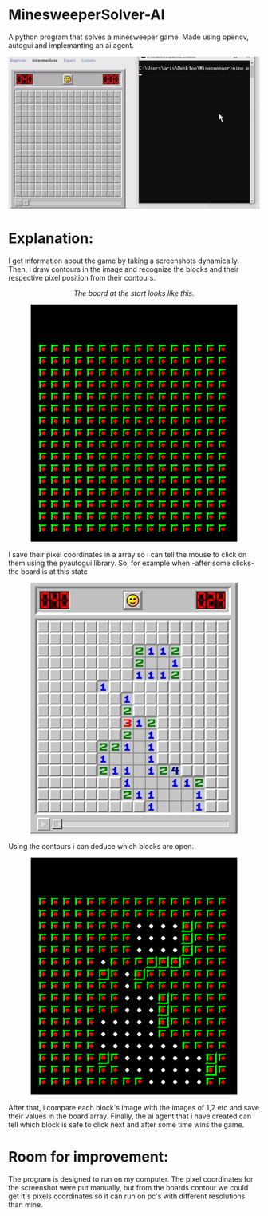 # MinesweeperSolver-AI
A python program that solves a minesweeper game. Made using opencv, autogui and implemanting an ai agent.
<p align = "center"><img src = "https://github.com/ArisPagonopoulos/MinesweeperSolver-AI/blob/main/minesweeper_demo.gif"> </p>

# Explanation:
I get information about the game by taking a screenshots dynamically. Then, i draw contours in the image and recognize the blocks and their respective pixel position from their contours.
<p align = "center"><i>The board at the start looks like this.</i></p>
<p align = "center"> <img src = "https://github.com/ArisPagonopoulos/MinesweeperSolver-AI/blob/main/start_contours.png"> </p>
I save their pixel coordinates in a array so i can tell the mouse to click on them using the pyautogui library.
So, for example when -after some clicks- the board is at this state
<p align = "center"> <img src = "https://github.com/ArisPagonopoulos/MinesweeperSolver-AI/blob/main/game.jpg"> </p>
Using the contours i can deduce which blocks are open. 
<p align = "center"> <img src = "https://github.com/ArisPagonopoulos/MinesweeperSolver-AI/blob/main/contours.png"> </p>
After that, i compare each block's image with the images of 1,2 etc and save their values in the board array.
Finally, the ai agent that i have created can tell which block is safe to click next and after some time wins the game.

# Room for improvement:
<p>The program is designed to run on my computer. The pixel coordinates for the screenshot were put manually, but from the boards contour we could get it's pixels coordinates so it can run on pc's with different resolutions than mine.</p>

